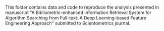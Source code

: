 This folder contains data and code to reproduce the analysis presented in manuscript "A Bibliometric-enhanced Information Retrieval System for Algorithm Searching from Full-text: A Deep Learning-based Feature Engineering Approach" submitted to Scientometrics journal.
